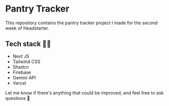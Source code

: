 # Pantry Tracker
This repository contains the pantry tracker project I made for the second week of Headstarter.

## Tech stack 🧑‍💻
- Next JS
- Tailwind CSS
- Shadcn
- Firebase
- Gemini API
- Vercel

Let me know if there's anything that could be improved, and feel free to ask questions 🙂
